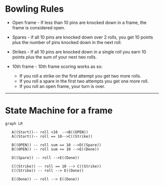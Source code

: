 # Bowling Rules

- Open frame - If less than 10 pins are knocked down in a frame, the frame is considered open.

- Spares - if all 10 pins are knocked down over 2 rolls, you get 10 points plus the number of pins knocked down in the next roll.

- Strikes - If all 10 pins are knocked down in a single roll you earn 10 points plus the sum of your next two rolls. 

- 10th frame - 10th frame scoring works as so:
  - If you roll a strike on the first attempt you get two more rolls.
  - If you roll a spare in the first two attempts you get one more roll.
  - If you roll an open frame, your turn is over.
 
---

# State Machine for a frame


```mermaid
graph LR
   
   A((Start))-- roll <10  -->B((OPEN))
   A((Start))-- roll == 10-->C((Strike))
   
   B((OPEN)) -- roll sum == 10 -->D((Spare))
   B((OPEN)) -- roll sum <= 10 -->E((Done))
   
   D((Spare)) -- roll -->E((Done))

   C((Strike)) -- roll == 10 --> C((Strike))
   C((Strike)) -- roll --> E((Done))

   E((Done)) -- roll --> E((Done))

```